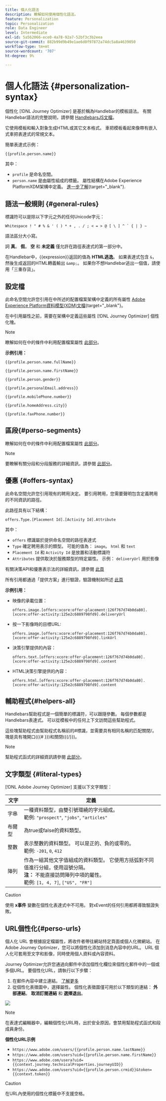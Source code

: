 ```yaml
---
title: 個人化語法
description: 瞭解如何使用個性化語法。
feature: Personalization
topic: Personalization
role: Data Engineer
level: Intermediate
exl-id: 5a562066-ece0-4a78-92a7-52bf3c3b2eea
source-git-commit: 882b99d9b49e1ae6d0f97872a74dc5a8a4639050
workflow-type: tm+mt
source-wordcount: '707'
ht-degree: 9%

---
```


# 個人化語法 {#personalization-syntax}

個性化 [!DNL Journey Optimizer] 是基於稱為Handlebar的模板語法。
有關Handlebar語法的完整說明，請參閱 [HandlebarsJS文檔](https://handlebarsjs.com/)。

它使用模板和輸入對象生成HTML或其它文本格式。 車把模板看起來像帶有嵌入式車把表達式的常規文本。

簡單表達式示例：

`{{profile.person.name}}`

其中：

* `profile` 是命名空間。
* `person.name` 是由屬性組成的標籤。 屬性結構在Adobe Experience PlatformXDM架構中定義。 [進一步了解](https://experienceleague.adobe.com/docs/experience-platform/xdm/home.html?lang=zh-Hant){target=&quot;_blank&quot;}.

## 語法一般規則 {#general-rules}

標識符可以是除以下字元之外的任何Unicode字元：

```
Whitespace ! " # % & ' ( ) * + , . / ; < = > @ [ \ ] ^ ` { | } ~
```

語法區分大小寫。

詞 **真**。 **假**。 **空** 和 **未定義** 僅允許在路徑表達式的第一部分中。

在Handlebar中，{{expression}}返回的值為 **HTML逃逸**。 如果表達式包含 `&`，然後生成返回的HTML轉義輸出 `&amp;`。 如果你不想Handlebar逃出一個值，請使用「三重存貨」。

## 設定檔

此命名空間允許您引用在中所述的配置檔案架構中定義的所有屬性 [Adobe Experience Platform資料模型(XDM)文檔](https://experienceleague.adobe.com/docs/experience-platform/xdm/home.html){target=&quot;_blank&quot;}。

在中引用屬性之前，需要在架構中定義這些屬性 [!DNL Journey Optimizer] 個性化塊。

>[!NOTE]
>
>瞭解如何在中的條件中利用配置檔案屬性 [此部分](functions/helpers.md#if-function)。

**示例引用：**

`{{profile.person.name.fullName}}`

`{{profile.person.name.firstName}}`

`{{profile.person.gender}}`

`{{profile.personalEmail.address}}`

`{{profile.mobilePhone.number}}`

`{{profile.homeAddress.city}}`

`{{profile.faxPhone.number}}`

## 區段{#perso-segments}

瞭解如何在中的條件中利用配置檔案屬性 [此部分](functions/helpers.md#if-function)。

>[!NOTE]
>要瞭解有關分段和分段服務的詳細資訊，請參閱 [此部分](../segment/about-segments.md)。

## 優惠 {#offers-syntax}

此命名空間允許您引用現有的聘用決定。
要引用聘用，您需要聲明包含定義聘用的不同資訊的路徑。

此路徑具有以下結構：

`offers.Type.[Placement Id].[Activity Id].Attribute`

其中：

* `offers` 標識屬於提供命名空間的路徑表達式
* `Type`  確定聘用表示的類型。 可能的值為： `image`。 `html` 和 `text`
* `Placement Id` 和 `Activity Id` 是放置和活動標識符
* `Attributes` 提供取決於服務類型的特定屬性。 示例： `deliveryUrl` 用於影像

有關決策API和優惠表示法的詳細資訊，請參閱 [此頁](../../using/offers/api-reference/decisions-api/deliver-offers.md)

所有引用都通過「提供方案」進行驗證，驗證機制如所述 [此頁](personalization-validation.md)

**示例引用：**

* 映像的承載位置：

   `offers.image.[offers:xcore:offer-placement:126f767d74b0da80].[xcore:offer-activity:125e2c6889798fd9].deliveryUrl`

* 按一下影像時的目標URL:

   `offers.image.[offers:xcore:offer-placement:126f767d74b0da80].[xcore:offer-activity:125e2c6889798fd9].linkUrl`

* 決策引擎提供的內容：

   `offers.text.[offers:xcore:offer-placement:126f767d74b0da80].[xcore:offer-activity:125e2c6889798fd9].content`

* HTML決策引擎提供的內容：

   `offers.html.[offers:xcore:offer-placement:126f767d74b0da80].[xcore:offer-activity:125e2c6889798fd9].content`


## 輔助程式{#helpers-all}

Handlebars幫助程式是一個簡單的標識符，可以跟隨參數。
每個參數都是Handlebars表達式。 可以從模板中的任何上下文訪問這些幫助程式。

這些塊幫助程式由幫助程式名稱前的#標識，並需要具有相同名稱的匹配關閉/。
塊是具有塊開口({{# }})和關閉({{/}})。


>[!NOTE]
>
>幫助程式函式的詳細資訊請參閱 [此部分](functions/helpers.md)。

## 文字類型 {#literal-types}

[!DNL Adobe Journey Optimizer] 支援以下文字類型：

| 文字 | 定義 |
| ------- | ---------- |
| 字串 | 一種資料類型，由雙引號環繞的字元組成。 <br>範例: `"prospect"`, `"jobs"`, `"articles"` |
| 布爾型 | 為true或false的資料類型。 |
| 整數 | 表示整數的資料類型。 可以是正的、負的或零的。 <br>範例: `-201`, `0`, `412` |
| 陣列 | 作為一組其他文字值組成的資料類型。 它使用方括弧對不同值進行分組，使用逗號分隔。 <br> **注：** 不能直接訪問陣列中項的屬性。 <br> 範例: `[1, 4, 7]`, `["US", "FR"]` |

>[!CAUTION]
>
>使用 **x事件** 變數在個性化表達式中不可用。 對xEvent的任何引用都將導致驗證失敗。

## URL個性化{#perso-urls}

個人化 URL 會根據設定檔屬性，將收件者帶往網站特定頁面或個人化微網站。 在Adobe Journey Optimizer，您可以將個性化添加到消息內容中的URL。 URL 個人化可套用至文字和影像，同時使用個人資料或內容資料。

Journey Optimizer允許您通過向郵件中添加個性化欄位來個性化郵件中的一個或多個URL。 要個性化URL，請執行以下步驟：

1. 在郵件內容中建立連結。 [了解更多](../messages/message-tracking.md#insert-links)
1. 從個性化表徵圖中，選擇屬性。 個性化表徵圖僅可用於以下類型的連結： **外部連結**。 **取消訂閱連結** 和 **選擇退出**。

![](assets/perso-url.png)

>[!NOTE]
>
>在表達式編輯器中，編輯個性化URL時，出於安全原因，會禁用幫助程式函式和段成員身份。

**個性化URL示例**

* `https://www.adobe.com/users/{{profile.person.name.lastName}}`
* `https://www.adobe.com/users?uid={{profile.person.name.firstName}}`
* `https://www.adobe.com/usera?uid={{context.journey.technicalProperties.journeyUID}}`
* `https://www.adobe.com/users?uid={{profile.person.crmid}}&token={{context.token}}`

>[!CAUTION]
>
>在URL內使用的個性化標籤中不支援空格。
